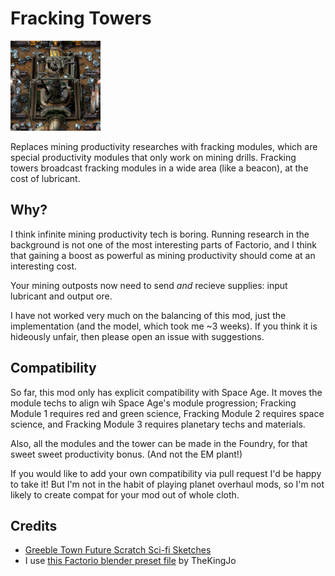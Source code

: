 # Fracking Towers

!["A large green and brown machine stands in the middle of a field of miners. It is a braced frame surrounding a giant piston that shoves into the earth, driven by a large worm gear and other gear assemblies."](thumbnail.png)

Replaces mining productivity researches with fracking modules,
which are special productivity modules that only work on mining drills.
Fracking towers broadcast fracking modules in a wide area (like a beacon), at the cost of lubricant.

## Why?

I think infinite mining productivity tech is boring. Running research in the background is not one of the most interesting parts of Factorio, and I think that gaining a boost as powerful as mining productivity should come at an interesting cost.

Your mining outposts now need to send *and* recieve supplies: input lubricant and output ore.

I have not worked very much on the balancing of this mod, just the implementation (and the model, which took me ~3 weeks). If you think it is hideously unfair, then please open an issue with suggestions.

## Compatibility

So far, this mod only has explicit compatibility with Space Age. It moves the module techs to align wih Space Age's module progression; Fracking Module 1 requires red and green science, Fracking Module 2 requires space science, and Fracking Module 3 requires planetary techs and materials.

Also, all the modules and the tower can be made in the Foundry, for that sweet sweet productivity bonus. (And not the EM plant!)

If you would like to add your own compatibility via pull request I'd be happy to take it! But I'm not in the habit of playing planet overhaul mods, so I'm not likely to create compat for your mod out of whole cloth.

## Credits

- [Greeble Town Future Scratch Sci-fi Sketches](https://superhivemarket.com/products/free-future-scratch-sci-fi-sketches---scifi-kitbash-greeble-assets)
- I use [this Factorio blender preset file](https://www.youtube.com/watch?v=qJ5LFbQwfkE) by TheKingJo
